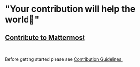 # "Your contribution will help the world💖"

## [Contribute to Mattermost](https://mattermost.com/contribute/)
<br>


Before getting started please see [Contribution Guidelines.](https://developers.mattermost.com/contribute/getting-started/)
